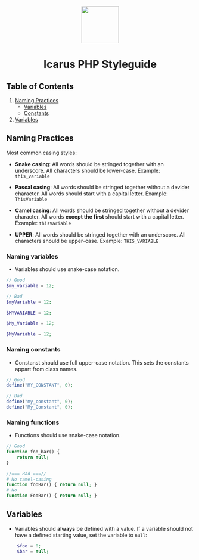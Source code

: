 <div align="center">
    <img src="http://icarusws.nl/js-content/resources/logo_geen_background.png" height="100px">
    <h1>Icarus PHP Styleguide</h1>
</div>

## Table of Contents
1. [Naming Practices](#naming-practices)
    - [Variables](#naming-variables)
    - [Constants](#naming-constants)
2. [Variables](#variables)

## Naming Practices
Most common casing styles:
- **Snake casing**: All words should be stringed together with an underscore. All characters should be lower-case. Example: ```this_variable```

- **Pascal casing**: All words should be stringed together without a devider character. All words should start with a capital letter. Example: ```ThisVariable```

- **Camel casing**: All words should be stringed together without a devider character. All words **except the first** should start with a capital letter. Example: ```thisVariable```
- **UPPER**: All words should be stringed together with an underscore. All characters should be upper-case. Example: ```THIS_VARIABLE```
### Naming variables
- Variables should use snake-case notation.
```php
// Good
$my_variable = 12;

// Bad
$myVariable = 12;

$MYVARIABLE = 12;

$My_Variable = 12;

$MyVariable = 12;
```

### Naming constants
- Constanst should use full upper-case notation. This sets the constants appart from class names.
```php
// Good
define("MY_CONSTANT", 0);

// Bad
define("my_constant", 0);
define("My_Constant", 0);
```

### Naming functions
- Functions should use snake-case notation.
```php
// Good
function foo_bar() {
    return null;
}

//=== Bad ===//
# No camel-casing
function fooBar() { return null; }
# No 
function FooBar() { return null; }
```

## Variables
- Variables should **always** be defined with a value. If a variable should not have a defined starting value, set the variable to ```null```: 
```php
    $foo = 0;
    $bar = null;
```

